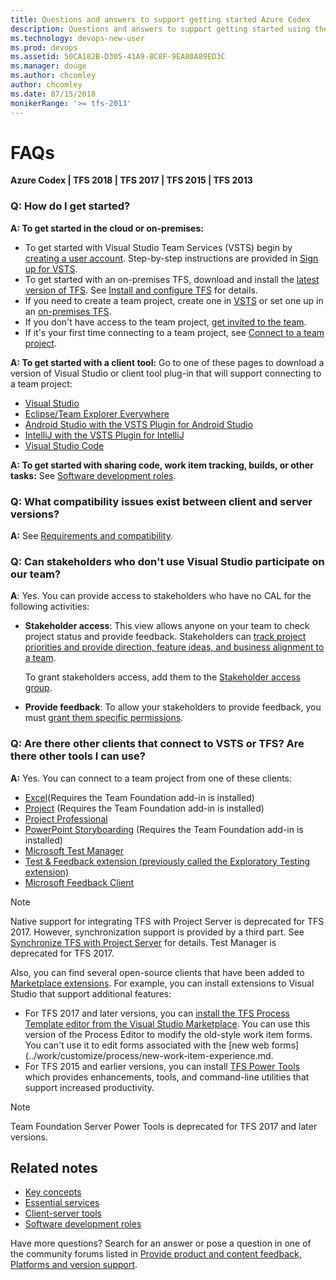 ```yaml
---
title: Questions and answers to support getting started Azure Codex
description: Questions and answers to support getting started using the hosted cloud offering of Visual Studio Team Services (VSTS) or on-premises Team Foundation Server (TFS)  
ms.technology: devops-new-user 
ms.prod: devops
ms.assetid: 50CA182B-D305-41A9-8C8F-9EA80A89ED3C
ms.manager: douge
ms.author: chcomley
author: chcomley
ms.date: 07/15/2018
monikerRange: '>= tfs-2013'
---
```


# FAQs

**Azure Codex | TFS 2018 | TFS 2017 | TFS 2015 | TFS 2013**

### Q: How do I get started?

**A: To get started in the cloud or on-premises:**

- To get started with Visual Studio Team Services (VSTS) begin by [creating a user account](https://www.visualstudio.com/team-services/). Step-by-step instructions are provided in [Sign up for VSTS](../accounts/create-account-msa-or-work-student.md).
- To get started with an on-premises TFS, download and install the [latest version of TFS](https://www.visualstudio.com/downloads/). See [Install and configure TFS](../tfs-server/install/get-started.md) for details.
- If you need to create a team project, create one in [VSTS](../accounts/set-up-vs.md) or set one up in an [on-premises TFS](../accounts/create-team-project.md).
- If you don't have access to the team project, [get invited to the team](../security/add-users-team-project.md).
- If it's your first time connecting to a team project, see [Connect to a team project](connect-team-projects.md).

**A: To get started with a client tool:** 
Go to one of these pages to download a version of Visual Studio or client tool plug-in that will support connecting to a team project:

- [Visual Studio](https://www.visualstudio.com/downloads/) 
- [Eclipse/Team Explorer Everywhere](/vsts/java/download-eclipse-plug-in)
- [Android Studio with the VSTS Plugin for Android Studio](/vsts/java/download-android-studio-plug-in)
- [IntelliJ with the VSTS Plugin for IntelliJ](/vsts/java/download-intellij-plug-in)
- [Visual Studio Code](/vsts/java/vscode-extension)

**A: To get started with sharing code, work item tracking, builds, or other tasks:**
See [Software development roles](roles.md).

### Q: What compatibility issues exist between client and server versions?

 **A:** See [Requirements and compatibility](../accounts/requirements.md).

### Q: Can stakeholders who don't use Visual Studio participate on our team?

 **A**: Yes. You can provide access to stakeholders who have no CAL for the following activities:

- **Stakeholder access**: This view allows anyone on your team to check project status and provide feedback. Stakeholders can [track project priorities and provide direction, feature ideas, and business alignment to a team](../security/get-started-stakeholder.md).

     To grant stakeholders access, add them to the [Stakeholder access group](../security/change-access-levels.md).

- **Provide feedback**: To allow your stakeholders to provide feedback, you must [grant them specific permissions](../feedback/give-permissions-feedback.md).

### Q: Are there other clients that connect to VSTS or TFS? Are there other tools I can use?

**A:** Yes. You can connect to a team project from one of these clients:

- [Excel](../work/backlogs/office/bulk-add-modify-work-items-excel.md)(Requires the Team Foundation add-in is installed)
- [Project](../work/backlogs/office/create-your-backlog-tasks-using-project.md)  (Requires the Team Foundation add-in is installed)
- [Project Professional](../work/tfs-ps-sync/synchronize-tfs-project-server.md)   
- [PowerPoint Storyboarding](../work/backlogs/office/storyboard-your-ideas-using-powerpoint.md) (Requires the Team Foundation add-in is installed)
- [Microsoft Test Manager](https://msdn.microsoft.com/library/jj635157.aspx)
- [Test & Feedback extension (previously called the Exploratory Testing extension)](../manual-test/stakeholder/provide-stakeholder-feedback.md)
- [Microsoft Feedback Client](../feedback/give-feedback.md)

>[!NOTE]
>Native support for integrating TFS with Project Server is deprecated for TFS 2017. However, synchronization support is provided by a third part. See [Synchronize TFS with Project Server](../work/tfs-ps-sync/sync-ps-tfs.md) for details.
>Test Manager is deprecated for TFS 2017.

Also, you can find several open-source clients that have been added to [Marketplace extensions](https://marketplace.visualstudio.com). For example, you can install extensions to Visual Studio that support additional features:

- For TFS 2017 and later versions, you can [install the TFS Process Template editor from the Visual Studio Marketplace](https://marketplace.visualstudio.com/items?itemName=KarthikBalasubramanianMSFT.TFSProcessTemplateEditor). You can use this version of the Process Editor to modify the old-style work item forms. You can't use it to edit forms associated with the [new web forms](../work/customize/process/new-work-item-experience.md.
- For TFS 2015 and earlier versions, you can install [TFS Power Tools](https://marketplace.visualstudio.com/items?itemName=TFSPowerToolsTeam.MicrosoftVisualStudioTeamFoundationServer2015Power) which provides enhancements, tools, and command-line utilities that support increased productivity.

> [!NOTE]
> Team Foundation Server Power Tools is deprecated for TFS 2017 and later versions.

## Related notes

- [Key concepts](concepts.md)
- [Essential services](services.md)
- [Client-server tools](tools.md)
- [Software development roles](roles.md)

Have more questions? Search for an answer or pose a question in one of the community forums listed in [Provide product and content feedback, Platforms and version support](provide-feedback.md).
